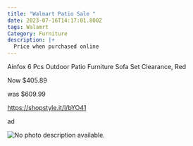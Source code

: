 ```yaml
---
title: "Walmart Patio Sale "
date: 2023-07-16T14:17:01.800Z
tags: Walamrt
Category: Furniture
description: |+
  Price when purchased online
---
```

<!--StartFragment-->

Ainfox 6 Pcs Outdoor Patio Furniture Sofa Set Clearance, Red

Now $405.89

was $609.99

https://shopstyle.it/l/bYO41

ad

<!--StartFragment-->

![No photo description available.](https://scontent.fccu3-1.fna.fbcdn.net/v/t39.30808-6/361391841_2964319337032930_3582701749689092859_n.jpg?stp=dst-jpg_p526x296&_nc_cat=104&ccb=1-7&_nc_sid=5cd70e&_nc_ohc=jqhFOcPh4bUAX-ODl7H&_nc_ht=scontent.fccu3-1.fna&oh=00_AfBoEVyaYQii7HDMTXAWMMmClR3Npx3Sa-iuSVR81_QqLw&oe=64B99958)

<!--EndFragment-->